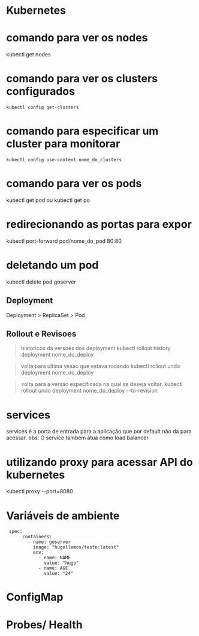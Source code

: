 # Kubernetes

# comando para ver os nodes
kubectl get nodes

# comando para ver os clusters configurados
```
kubectl config get-clusters
```
# comando para especificar um cluster para monitorar 
```
kubectl config use-context nome_do_clusters
```
# comando para ver os pods
kubectl get pod ou kubectl get po

# redirecionando as portas para expor
kubectl port-forward pod/nome_do_pod 80:80

# deletando um pod
kubectl delete pod goserver

## Deployment
Deployment > ReplicaSet > Pod

## Rollout e Revisoes
>historicos da versoes dos deployment
kubectl rollout history deployment nome_do_deploy

> volta para ultima vesao que estava rodando
kubectl rollout undo deployment nome_do_deploy

>volta para a versao especificada na qual se deseja voltar.
kubectl rollout undo deployment nome_do_deploy --to-revision

# services
services é a porta de entrada para a aplicação que por default não da para acessar.
obs: O service também atua como load balancer 

# utilizando proxy para acessar API do kubernetes
kubectl proxy --port=8080

# Variáveis de ambiente
```
 spec:
      containers:
        - name: goserver
          image: "hugollemos/teste:latest"
          env:
            - name: NAME
              value: "hugo"
            - name: AGE
              value: "24"
```
# ConfigMap

# Probes/ Health


